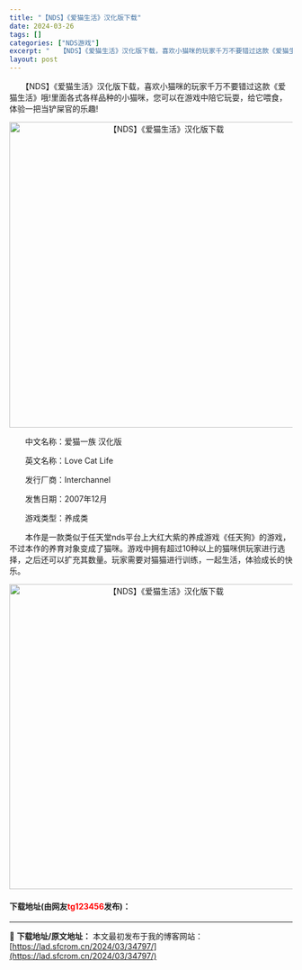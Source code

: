 ```yaml
---
title: "【NDS】《爱猫生活》汉化版下载"
date: 2024-03-26
tags: []
categories: ["NDS游戏"]
excerpt: "　　【NDS】《爱猫生活》汉化版下载，喜欢小猫咪的玩家千万不要错过这款《爱猫生活》哦!里面各式各样品种的小猫咪，您可以在游戏中陪它玩耍，给它喂食，体验一把当铲屎官的乐趣! 　　中文名称：爱猫一族 汉化版 　　英文名称：Love Cat Life 　　发行厂商：Interchannel 　　发售日期：&hellip;"
layout: post
---
```


 <p>　　【NDS】《爱猫生活》汉化版下载，喜欢小猫咪的玩家千万不要错过这款《爱猫生活》哦!里面各式各样品种的小猫咪，您可以在游戏中陪它玩耍，给它喂食，体验一把当铲屎官的乐趣!</p> <p align="center"><img align="" border="0" src="https://lad.sfcrom.cn/wp-content/uploads/2024/03/20240326_6602298ba0da6.png" width="543" alt="【NDS】《爱猫生活》汉化版下载" /></p> <p>　　中文名称：爱猫一族 汉化版</p> <p>　　英文名称：Love Cat Life</p> <p>　　发行厂商：Interchannel</p> <p>　　发售日期：2007年12月</p> <p>　　游戏类型：养成类</p> <p>　　本作是一款类似于任天堂nds平台上大红大紫的养成游戏《任天狗》的游戏，不过本作的养育对象变成了猫咪。游戏中拥有超过10种以上的猫咪供玩家进行选择，之后还可以扩充其数量。玩家需要对猫猫进行训练，一起生活，体验成长的快乐。</p> <p align="center"><img align="" border="0" src="https://lad.sfcrom.cn/wp-content/uploads/2024/03/20240326_6602298c623c2.png" width="542" alt="【NDS】《爱猫生活》汉化版下载" /></p> <p><h4>下载地址(由网友<font color="red">tg123456</font>发布)：</h4></p> 

---
📖 **下载地址/原文地址：** 本文最初发布于我的博客网站：[https://lad.sfcrom.cn/2024/03/34797/](https://lad.sfcrom.cn/2024/03/34797/)
